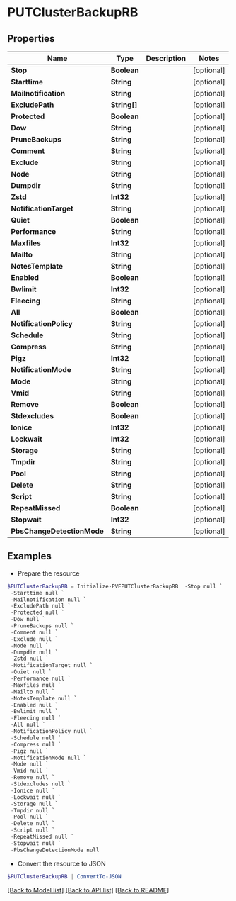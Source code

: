 # PUTClusterBackupRB
## Properties

Name | Type | Description | Notes
------------ | ------------- | ------------- | -------------
**Stop** | **Boolean** |  | [optional] 
**Starttime** | **String** |  | [optional] 
**Mailnotification** | **String** |  | [optional] 
**ExcludePath** | **String[]** |  | [optional] 
**Protected** | **Boolean** |  | [optional] 
**Dow** | **String** |  | [optional] 
**PruneBackups** | **String** |  | [optional] 
**Comment** | **String** |  | [optional] 
**Exclude** | **String** |  | [optional] 
**Node** | **String** |  | [optional] 
**Dumpdir** | **String** |  | [optional] 
**Zstd** | **Int32** |  | [optional] 
**NotificationTarget** | **String** |  | [optional] 
**Quiet** | **Boolean** |  | [optional] 
**Performance** | **String** |  | [optional] 
**Maxfiles** | **Int32** |  | [optional] 
**Mailto** | **String** |  | [optional] 
**NotesTemplate** | **String** |  | [optional] 
**Enabled** | **Boolean** |  | [optional] 
**Bwlimit** | **Int32** |  | [optional] 
**Fleecing** | **String** |  | [optional] 
**All** | **Boolean** |  | [optional] 
**NotificationPolicy** | **String** |  | [optional] 
**Schedule** | **String** |  | [optional] 
**Compress** | **String** |  | [optional] 
**Pigz** | **Int32** |  | [optional] 
**NotificationMode** | **String** |  | [optional] 
**Mode** | **String** |  | [optional] 
**Vmid** | **String** |  | [optional] 
**Remove** | **Boolean** |  | [optional] 
**Stdexcludes** | **Boolean** |  | [optional] 
**Ionice** | **Int32** |  | [optional] 
**Lockwait** | **Int32** |  | [optional] 
**Storage** | **String** |  | [optional] 
**Tmpdir** | **String** |  | [optional] 
**Pool** | **String** |  | [optional] 
**Delete** | **String** |  | [optional] 
**Script** | **String** |  | [optional] 
**RepeatMissed** | **Boolean** |  | [optional] 
**Stopwait** | **Int32** |  | [optional] 
**PbsChangeDetectionMode** | **String** |  | [optional] 

## Examples

- Prepare the resource
```powershell
$PUTClusterBackupRB = Initialize-PVEPUTClusterBackupRB  -Stop null `
 -Starttime null `
 -Mailnotification null `
 -ExcludePath null `
 -Protected null `
 -Dow null `
 -PruneBackups null `
 -Comment null `
 -Exclude null `
 -Node null `
 -Dumpdir null `
 -Zstd null `
 -NotificationTarget null `
 -Quiet null `
 -Performance null `
 -Maxfiles null `
 -Mailto null `
 -NotesTemplate null `
 -Enabled null `
 -Bwlimit null `
 -Fleecing null `
 -All null `
 -NotificationPolicy null `
 -Schedule null `
 -Compress null `
 -Pigz null `
 -NotificationMode null `
 -Mode null `
 -Vmid null `
 -Remove null `
 -Stdexcludes null `
 -Ionice null `
 -Lockwait null `
 -Storage null `
 -Tmpdir null `
 -Pool null `
 -Delete null `
 -Script null `
 -RepeatMissed null `
 -Stopwait null `
 -PbsChangeDetectionMode null
```

- Convert the resource to JSON
```powershell
$PUTClusterBackupRB | ConvertTo-JSON
```

[[Back to Model list]](../README.md#documentation-for-models) [[Back to API list]](../README.md#documentation-for-api-endpoints) [[Back to README]](../README.md)

